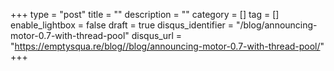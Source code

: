 +++
type = "post"
title = ""
description = ""
category = []
tag = []
enable_lightbox = false
draft = true
disqus_identifier = "/blog/announcing-motor-0.7-with-thread-pool"
disqus_url = "https://emptysqua.re/blog//blog/announcing-motor-0.7-with-thread-pool/"
+++



